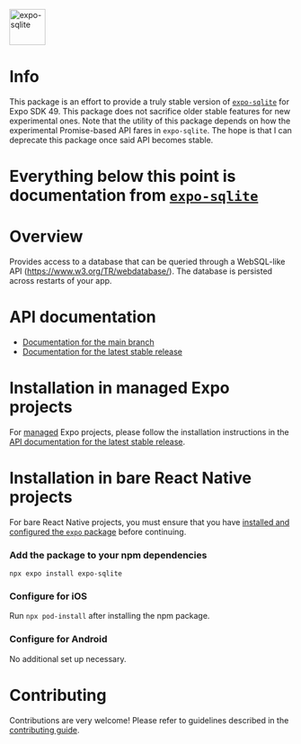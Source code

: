 <p>
  <a href="https://docs.expo.dev/versions/latest/sdk/sqlite/">
    <img
      src="../../.github/resources/expo-sqlite.svg"
      alt="expo-sqlite"
      height="64" />
  </a>
</p>

# Info
This package is an effort to provide a truly stable version of [`expo-sqlite`](https://www.npmjs.com/package/expo-sqlite) for Expo SDK 49. This package does not sacrifice older stable features for new experimental ones. Note that the utility of this package depends on how the experimental Promise-based API fares in `expo-sqlite`. The hope is that I can deprecate this package once said API becomes stable.

# Everything below this point is documentation from [`expo-sqlite`](https://www.npmjs.com/package/expo-sqlite)

# Overview
Provides access to a database that can be queried through a WebSQL-like API (https://www.w3.org/TR/webdatabase/). The database is persisted across restarts of your app.

# API documentation

- [Documentation for the main branch](https://github.com/expo/expo/blob/main/docs/pages/versions/unversioned/sdk/sqlite.mdx)
- [Documentation for the latest stable release](https://docs.expo.dev/versions/latest/sdk/sqlite/)

# Installation in managed Expo projects

For [managed](https://docs.expo.dev/archive/managed-vs-bare/) Expo projects, please follow the installation instructions in the [API documentation for the latest stable release](https://docs.expo.dev/versions/latest/sdk/sqlite/).

# Installation in bare React Native projects

For bare React Native projects, you must ensure that you have [installed and configured the `expo` package](https://docs.expo.dev/bare/installing-expo-modules/) before continuing.

### Add the package to your npm dependencies

```
npx expo install expo-sqlite
```

### Configure for iOS

Run `npx pod-install` after installing the npm package.

### Configure for Android

No additional set up necessary.

# Contributing

Contributions are very welcome! Please refer to guidelines described in the [contributing guide](https://github.com/expo/expo#contributing).
